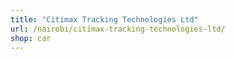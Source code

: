 ```yaml
---
title: "Citimax Tracking Technologies Ltd"
url: /nairobi/citimax-tracking-technologies-ltd/
shop: car
---
```

